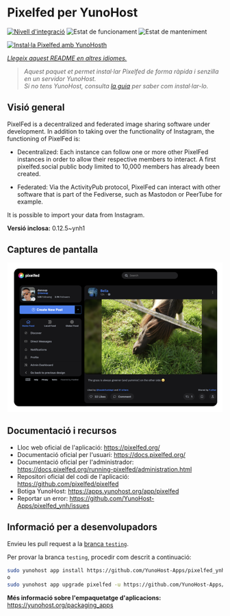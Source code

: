 <!--
N.B.: Aquest README ha estat generat automàticament per <https://github.com/YunoHost/apps/tree/master/tools/readme_generator>
NO s'ha de modificar manualment.
-->

# Pixelfed per YunoHost

[![Nivell d'integració](https://apps.yunohost.org/badge/integration/pixelfed)](https://ci-apps.yunohost.org/ci/apps/pixelfed/)
![Estat de funcionament](https://apps.yunohost.org/badge/state/pixelfed)
![Estat de manteniment](https://apps.yunohost.org/badge/maintained/pixelfed)

[![Instal·la Pixelfed amb YunoHosth](https://install-app.yunohost.org/install-with-yunohost.svg)](https://install-app.yunohost.org/?app=pixelfed)

*[Llegeix aquest README en altres idiomes.](./ALL_README.md)*

> *Aquest paquet et permet instal·lar Pixelfed de forma ràpida i senzilla en un servidor YunoHost.*  
> *Si no tens YunoHost, consulta [la guia](https://yunohost.org/install) per saber com instal·lar-lo.*

## Visió general

PixelFed is a decentralized and federated image sharing software under development.
In addition to taking over the functionality of Instagram, the functioning of PixelFed is:

* Decentralized: Each instance can follow one or more other PixelFed instances in order to allow their respective members to interact. A first pixelfed.social public body limited to 10,000 members has already been created.

* Federated: Via the ActivityPub protocol, PixelFed can interact with other software that is part of the Fediverse, such as Mastodon or PeerTube for example.

It is possible to import your data from Instagram.


**Versió inclosa:** 0.12.5~ynh1

## Captures de pantalla

![Captures de pantalla de Pixelfed](./doc/screenshots/screenshot.png)

## Documentació i recursos

- Lloc web oficial de l'aplicació: <https://pixelfed.org/>
- Documentació oficial per l'usuari: <https://docs.pixelfed.org/>
- Documentació oficial per l'administrador: <https://docs.pixelfed.org/running-pixelfed/administration.html>
- Repositori oficial del codi de l'aplicació: <https://github.com/pixelfed/pixelfed>
- Botiga YunoHost: <https://apps.yunohost.org/app/pixelfed>
- Reportar un error: <https://github.com/YunoHost-Apps/pixelfed_ynh/issues>

## Informació per a desenvolupadors

Envieu les pull request a la [branca `testing`](https://github.com/YunoHost-Apps/pixelfed_ynh/tree/testing).

Per provar la branca `testing`, procedir com descrit a continuació:

```bash
sudo yunohost app install https://github.com/YunoHost-Apps/pixelfed_ynh/tree/testing --debug
o
sudo yunohost app upgrade pixelfed -u https://github.com/YunoHost-Apps/pixelfed_ynh/tree/testing --debug
```

**Més informació sobre l'empaquetatge d'aplicacions:** <https://yunohost.org/packaging_apps>
